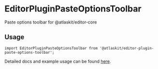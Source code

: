 # EditorPluginPasteOptionsToolbar

Paste options toolbar for @atlaskit/editor-core

## Usage

`import EditorPluginPasteOptionsToolbar from '@atlaskit/editor-plugin-paste-options-toolbar';`

Detailed docs and example usage can be found [here](https://atlaskit.atlassian.com/packages/editor/editor-plugin-paste-options-toolbar).
